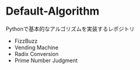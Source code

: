 # Default-Algorithm
Pythonで基本的なアルゴリズムを実装するレポジトリ

- FizzBuzz
- Vending Machine
- Radix Conversion
- Prime Number Judgment